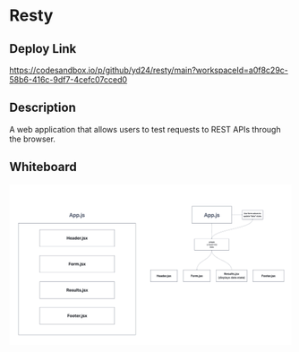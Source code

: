 # Resty

## Deploy Link

https://codesandbox.io/p/github/yd24/resty/main?workspaceId=a0f8c29c-58b6-416c-9df7-4cefc07cced0

## Description

A web application that allows users to test requests to REST APIs through the browser.

## Whiteboard

![image](Whiteboard.png)